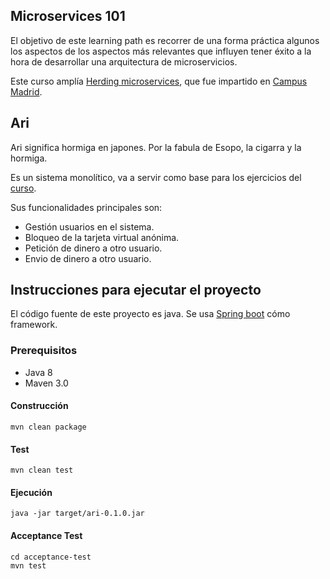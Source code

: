 ## Microservices 101

El objetivo de este learning path es recorrer de una forma práctica algunos los aspectos de los aspectos más relevantes que influyen tener éxito a la hora de desarrollar una arquitectura de microservicios.

Este curso amplía [Herding microservices](https://www.youtube.com/playlist?list=PLfAoTEAPazb4eJflljcW8_Ld2Eclx7hOh), que fue impartido en [Campus Madrid](https://www.campus.co/madrid/es).

## Ari

Ari significa hormiga en japones. Por la fabula de Esopo, la cigarra y la hormiga.

Es un sistema monolítico, va a servir como base para los ejercicios del [curso](https://github.com/rai22474/microservices-101/wiki).

Sus funcionalidades principales son:

* Gestión usuarios en el sistema.
* Bloqueo de la tarjeta virtual anónima.
* Petición de dinero a otro usuario.
* Envio de dinero a otro usuario.
 
## Instrucciones para ejecutar el proyecto

El código fuente de este proyecto es java. Se usa [Spring boot](https://projects.spring.io/spring-boot/) cómo framework.

### Prerequisitos

 * Java 8
 * Maven 3.0

#### Construcción

`mvn clean package`

#### Test

`mvn clean test`

#### Ejecución

`java -jar target/ari-0.1.0.jar`

#### Acceptance Test

    cd acceptance-test
    mvn test
